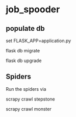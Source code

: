 # job_spooder

## populate db

set FLASK_APP=application.py

flask db migrate

flask db upgrade

## Spiders

Run the spiders via

scrapy crawl stepstone

scrapy crawl monster

